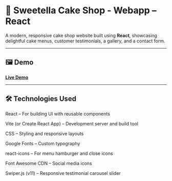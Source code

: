 # 🍰 Sweetella Cake Shop - Webapp – React

A modern, responsive cake shop website built using **React**, showcasing delightful cake menus, customer testimonials, a gallery, and a contact form.

---

## 🖼️ Demo

**[Live Demo](https://sweetella-cake-shop-webapp-react.vercel.app/)**

---

## 🛠️ Technologies Used

React – For building UI with reusable components

Vite (or Create React App) – Development server and build tool

CSS – Styling and responsive layouts

Google Fonts – Custom typography

react-icons – For menu hamburger and close icons

Font Awesome CDN – Social media icons

Swiper.js (v11) – Responsive testimonial carousel slider

